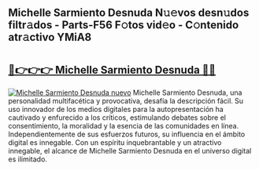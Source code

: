## Michelle Sarmiento Desnuda N𝚞𝚎vos desn𝚞dos filtr𝚊dos - Parts-F56 F𝚘tos vid𝚎o - C𝚘ntenido atr𝚊ctivo YMiA8

# <h2><a href="http://mbbxe2.tromn.icu/?c=Michelle+Sarmiento+Desnuda">🔗👉👉👉 Michelle Sarmiento Desnuda 🔗🔗</a></h2>

[![Michelle Sarmiento Desnuda nuevo](https://i.imgur.com/pEAQMta.gif)](http://mbbxe2.tromn.icu/?c=Michelle+Sarmiento+Desnuda)
Michelle Sarmiento Desnuda, una personalidad multifacética y provocativa, desafía la descripción fácil. Su uso innovador de los medios digitales para la autopresentación ha cautivado y enfurecido a los críticos, estimulando debates sobre el consentimiento, la moralidad y la esencia de las comunidades en línea. Independientemente de sus esfuerzos futuros, su influencia en el ámbito digital es innegable. Con un espíritu inquebrantable y un atractivo innegable, el alcance de Michelle Sarmiento Desnuda en el universo digital es ilimitado.
